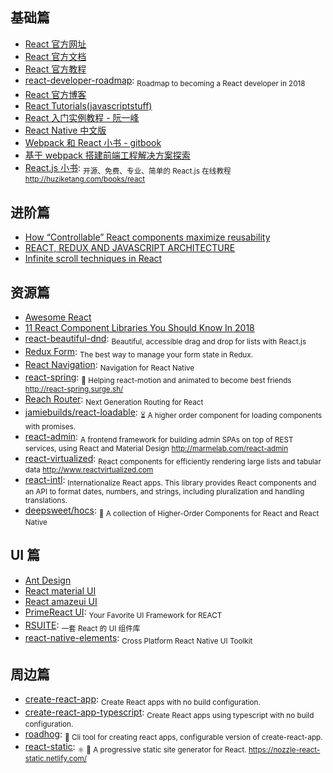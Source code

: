 ## 基础篇

* [React 官方网址](https://reactjs.org/)
* [React 官方文档](https://reactjs.org/docs/hello-world.html)
* [React 官方教程](https://reactjs.org/tutorial/tutorial.html)
* [react-developer-roadmap](https://github.com/adam-golab/react-developer-roadmap): <sub>Roadmap to becoming a React developer in 2018</sub>
* [React 官方博客](https://reactjs.org/blog/)
* [React Tutorials(javascriptstuff)](https://www.javascriptstuff.com/react-tutorials/)
* [React 入门实例教程 - 阮一峰](http://www.ruanyifeng.com/blog/2015/03/react.html)
* [React Native 中文版](http://wiki.jikexueyuan.com/project/react-native)
* [Webpack 和 React 小书 - gitbook](https://fakefish.github.io/react-webpack-cookbook)
* [基于 webpack 搭建前端工程解决方案探索](http://segmentfault.com/a/1190000003499526)
* [React.js 小书](https://github.com/huzidaha/react-naive-book): <sub>开源、免费、专业、简单的 React.js 在线教程 http://huziketang.com/books/react</sub>

## 进阶篇

* [How “Controllable” React components maximize reusability](https://medium.com/myheritage-engineering/how-controllable-react-components-maximize-reusability-86e3d233fa8e)
* [REACT, REDUX AND JAVASCRIPT ARCHITECTURE](https://jrsinclair.com/articles/2018/react-redux-javascript-architecture/)
* [Infinite scroll techniques in React](https://blog.logrocket.com/infinite-scroll-techniques-in-react-adcfd7ff32bd)

## 资源篇

* [Awesome React](https://github.com/enaqx/awesome-react)
* [11 React Component Libraries You Should Know In 2018](https://blog.bitsrc.io/11-react-component-libraries-you-should-know-178eb1dd6aa4)
* [react-beautiful-dnd](https://github.com/atlassian/react-beautiful-dnd): <sub>Beautiful, accessible drag and drop for lists with React.js</sub>
* [Redux Form](https://redux-form.com/): <sub>The best way to manage your form state in Redux.</sub>
* [React Navigation](https://reactnavigation.org/): <sub>Navigation for React Native</sub>
* [react-spring](https://github.com/drcmda/react-spring): <sub>🙌 Helping react-motion and animated to become best friends http://react-spring.surge.sh/</sub>
* [Reach Router](https://github.com/reach/router): <sub>Next Generation Routing for React</sub>
* [jamiebuilds/react-loadable](https://github.com/jamiebuilds/react-loadable): <sub>⏳ A higher order component for loading components with promises.</sub>
* [react-admin](https://github.com/marmelab/react-admin): <sub>A frontend framework for building admin SPAs on top of REST services, using React and Material Design http://marmelab.com/react-admin</sub>
* [react-virtualized](https://github.com/bvaughn/react-virtualized): <sub>React components for efficiently rendering large lists and tabular data http://www.reactvirtualized.com</sub>
* [react-intl](https://github.com/yahoo/react-intl): <sub>Internationalize React apps. This library provides React components and an API to format dates, numbers, and strings, including pluralization and handling translations.</sub>
* [deepsweet/hocs](https://github.com/deepsweet/hocs): <sub>🍱 A collection of Higher-Order Components for React and React Native</sub>

## UI 篇

* [Ant Design](https://ant.design/)
* [React material UI](http://material-ui.com/#)
* [React amazeui UI](http://amazeui.org/react)
* [PrimeReact UI](https://www.primefaces.org/primereact/#/): <sub>Your Favorite UI Framework
for REACT</sub>
* [RSUITE](https://rsuitejs.com/): <sub>一套 React 的 UI 组件库</sub>
* [react-native-elements](https://github.com/react-native-training/react-native-elements): <sub>Cross Platform React Native UI Toolkit</sub>

## 周边篇

* [create-react-app](https://github.com/facebook/create-react-app): <sub>Create React apps with no build configuration.</sub>
* [create-react-app-typescript](https://github.com/wmonk/create-react-app-typescript): <sub>Create React apps using typescript with no build configuration. </sub>
* [roadhog](https://github.com/sorrycc/roadhog): <sub>🐷 Cli tool for creating react apps, configurable version of create-react-app.</sub>
* [react-static](https://github.com/nozzle/react-static): <sub>⚛️ 🚀 A progressive static site generator for React. https://nozzle-react-static.netlify.com/</sub>

